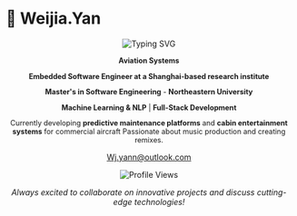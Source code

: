 # 👋 Weijia.Yan

<div align="center">
  
  ![Typing SVG](https://readme-typing-svg.herokuapp.com?font=Fira+Code&size=22&duration=3000&pause=1000&color=36BCF7&center=true&vCenter=true&width=440&lines=Always+Learning+Something+New)
  
</div>

<div class="floating" align="center" style="font-size: 0.9em;">

 **Aviation Systems**  
 
 **Embedded Software Engineer at a Shanghai-based research institute**
 
 **Master's in Software Engineering** - **Northeastern University**
 
 **Machine Learning & NLP** |  **Full-Stack Development**

Currently developing **predictive maintenance platforms** and **cabin entertainment systems** for commercial aircraft
Passionate about music production and creating remixes.

</div>
<div align="center">

Wj.yann@outlook.com

</div>

<div align="center">
  
  ![Profile Views](https://komarev.com/ghpvc/?username=YourGitHubUsername&color=blueviolet&style=for-the-badge)
  
</div>
<div align="center" class="floating">

*Always excited to collaborate on innovative projects and discuss cutting-edge technologies!*

</div>
